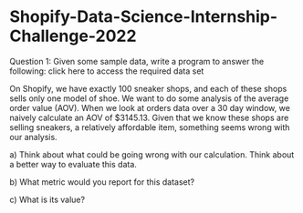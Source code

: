 # Shopify-Data-Science-Internship-Challenge-2022
Question 1: Given some sample data, write a program to answer the following: click here to access the required data set

On Shopify, we have exactly 100 sneaker shops, and each of these shops sells only one model of shoe. We want to do some analysis of the average order value (AOV). When we look at orders data over a 30 day window, we naively calculate an AOV of $3145.13. Given that we know these shops are selling sneakers, a relatively affordable item, something seems wrong with our analysis. 

a) Think about what could be going wrong with our calculation. Think about a better way to evaluate this data. 

b) What metric would you report for this dataset?

c) What is its value?


